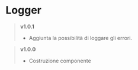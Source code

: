 # Logger

> **v1.0.1**
>	* Aggiunta la possibilità di loggare gli errori.

> **v1.0.0**
>	* Costruzione componente
